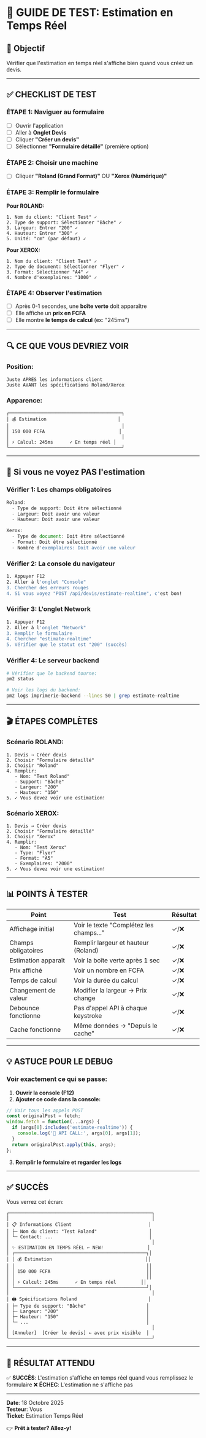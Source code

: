 # 🚀 GUIDE DE TEST: Estimation en Temps Réel

## 🎯 Objectif
Vérifier que l'estimation en temps réel s'affiche bien quand vous créez un devis.

---

## ✅ CHECKLIST DE TEST

### ÉTAPE 1: Naviguer au formulaire
- [ ] Ouvrir l'application
- [ ] Aller à **Onglet Devis**
- [ ] Cliquer **"Créer un devis"**
- [ ] Sélectionner **"Formulaire détaillé"** (première option)

### ÉTAPE 2: Choisir une machine
- [ ] Cliquer **"Roland (Grand Format)"** OU **"Xerox (Numérique)"**

### ÉTAPE 3: Remplir le formulaire

**Pour ROLAND:**
```
1. Nom du client: "Client Test" ✓
2. Type de support: Sélectionner "Bâche" ✓
3. Largeur: Entrer "200" ✓
4. Hauteur: Entrer "300" ✓
5. Unité: "cm" (par défaut) ✓
```

**Pour XEROX:**
```
1. Nom du client: "Client Test" ✓
2. Type de document: Sélectionner "Flyer" ✓
3. Format: Sélectionner "A4" ✓
4. Nombre d'exemplaires: "1000" ✓
```

### ÉTAPE 4: Observer l'estimation
- [ ] Après 0-1 secondes, une **boîte verte** doit apparaître
- [ ] Elle affiche un **prix en FCFA**
- [ ] Elle montre **le temps de calcul** (ex: "245ms")

---

## 🔍 CE QUE VOUS DEVRIEZ VOIR

### Position: 
```
Juste APRÈS les informations client
Juste AVANT les spécifications Roland/Xerox
```

### Apparence:
```
┌─────────────────────────────────────────┐
│ 💰 Estimation                          │
│                                         │
│ 150 000 FCFA                           │
│                                         │
│ ⚡ Calcul: 245ms      ✓ En temps réel │
└─────────────────────────────────────────┘
```

---

## 🐛 Si vous ne voyez PAS l'estimation

### Vérifier 1: Les champs obligatoires
```javascript
Roland:
  - Type de support: Doit être sélectionné
  - Largeur: Doit avoir une valeur
  - Hauteur: Doit avoir une valeur

Xerox:
  - Type de document: Doit être sélectionné
  - Format: Doit être sélectionné
  - Nombre d'exemplaires: Doit avoir une valeur
```

### Vérifier 2: La console du navigateur
```bash
1. Appuyer F12
2. Aller à l'onglet "Console"
3. Chercher des erreurs rouges
4. Si vous voyez "POST /api/devis/estimate-realtime", c'est bon!
```

### Vérifier 3: L'onglet Network
```bash
1. Appuyer F12
2. Aller à l'onglet "Network"
3. Remplir le formulaire
4. Chercher "estimate-realtime"
5. Vérifier que le statut est "200" (succès)
```

### Vérifier 4: Le serveur backend
```bash
# Vérifier que le backend tourne:
pm2 status

# Voir les logs du backend:
pm2 logs imprimerie-backend --lines 50 | grep estimate-realtime
```

---

## 🎬 ÉTAPES COMPLÈTES

### Scénario ROLAND:
```
1. Devis → Créer devis
2. Choisir "Formulaire détaillé"
3. Choisir "Roland"
4. Remplir:
   - Nom: "Test Roland"
   - Support: "Bâche"
   - Largeur: "200"
   - Hauteur: "150"
5. ✓ Vous devez voir une estimation!
```

### Scénario XEROX:
```
1. Devis → Créer devis
2. Choisir "Formulaire détaillé"
3. Choisir "Xerox"
4. Remplir:
   - Nom: "Test Xerox"
   - Type: "Flyer"
   - Format: "A5"
   - Exemplaires: "2000"
5. ✓ Vous devez voir une estimation!
```

---

## 📊 POINTS À TESTER

| Point | Test | Résultat |
|-------|------|---------|
| Affichage initial | Voir le texte "Complétez les champs..." | ✓/❌ |
| Champs obligatoires | Remplir largeur et hauteur (Roland) | ✓/❌ |
| Estimation apparaît | Voir la boîte verte après 1 sec | ✓/❌ |
| Prix affiché | Voir un nombre en FCFA | ✓/❌ |
| Temps de calcul | Voir la durée du calcul | ✓/❌ |
| Changement de valeur | Modifier la largeur → Prix change | ✓/❌ |
| Debounce fonctionne | Pas d'appel API à chaque keystroke | ✓/❌ |
| Cache fonctionne | Même données → "Depuis le cache" | ✓/❌ |

---

## 💡 ASTUCE POUR LE DEBUG

### Voir exactement ce qui se passe:

1. **Ouvrir la console (F12)**
2. **Ajouter ce code dans la console:**
```javascript
// Voir tous les appels POST
const originalPost = fetch;
window.fetch = function(...args) {
  if (args[0].includes('estimate-realtime')) {
    console.log('🔴 API CALL:', args[0], args[1]);
  }
  return originalPost.apply(this, args);
};
```

3. **Remplir le formulaire et regarder les logs**

---

## ✅ SUCCÈS

Vous verrez cet écran:

```
┌────────────────────────────────────────────────────┐
│                                                    │
│ 📋 Informations Client                            │
│ ├─ Nom du client: "Test Roland"                   │
│ └─ Contact: ...                                   │
│                                                    │
│ ✨ ESTIMATION EN TEMPS RÉEL ← NEW!                │
│ ┌────────────────────────────────────────────────┐│
│ │ 💰 Estimation                                  ││
│ │                                                ││
│ │ 150 000 FCFA                                   ││
│ │                                                ││
│ │ ⚡ Calcul: 245ms      ✓ En temps réel         ││
│ └────────────────────────────────────────────────┘│
│                                                    │
│ 🖨️ Spécifications Roland                          │
│ ├─ Type de support: "Bâche"                      │
│ ├─ Largeur: "200"                                │
│ ├─ Hauteur: "150"                                │
│ └─ ...                                           │
│                                                    │
│ [Annuler]  [Créer le devis] ← avec prix visible  │
└────────────────────────────────────────────────────┘
```

---

## 🎉 RÉSULTAT ATTENDU

✅ **SUCCÈS**: L'estimation s'affiche en temps réel quand vous remplissez le formulaire
❌ **ÉCHEC**: L'estimation ne s'affiche pas

---

**Date**: 18 Octobre 2025  
**Testeur**: Vous  
**Ticket**: Estimation Temps Réel

👉 **Prêt à tester? Allez-y!**
